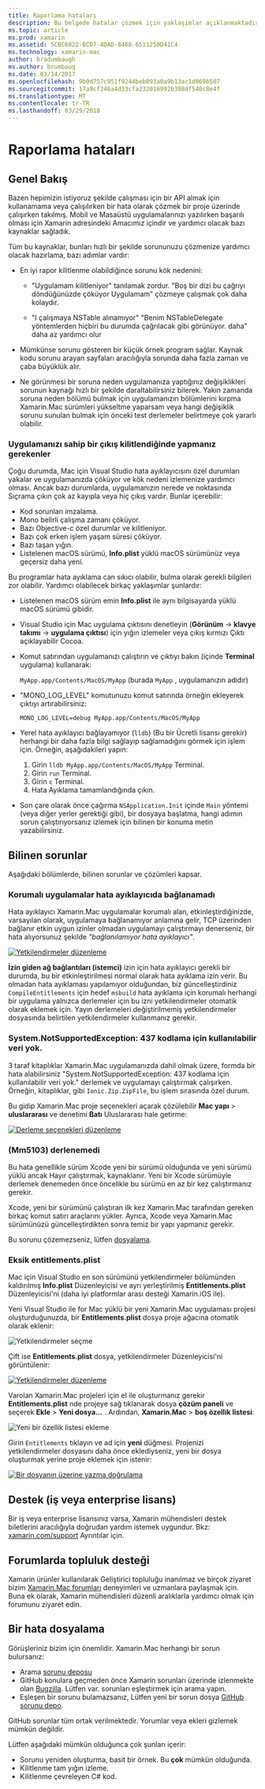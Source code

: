 ```yaml
---
title: Raporlama hataları
description: Bu belgede hatalar çözmek için yaklaşımlar açıklanmaktadır.
ms.topic: article
ms.prod: xamarin
ms.assetid: 5CBC6822-BCD7-4DAD-8468-6511250D41C4
ms.technology: xamarin-mac
author: bradumbaugh
ms.author: brumbaug
ms.date: 03/14/2017
ms.openlocfilehash: 9b0d757c951f9244beb093a0a9b13ac1d069b507
ms.sourcegitcommit: 17a9cf246a4d33cfa232016992b308df540c8e4f
ms.translationtype: MT
ms.contentlocale: tr-TR
ms.lasthandoff: 03/29/2018
---
```

# <a name="reporting-bugs"></a>Raporlama hataları

## <a name="overview"></a>Genel Bakış

Bazen hepimizin istiyoruz şekilde çalışması için bir API almak için kullanamama veya çalışılırken bir hata olarak çözmek bir proje üzerinde çalışırken takılmış. Mobil ve Masaüstü uygulamalarınızı yazılırken başarılı olması için Xamarin adresindeki Amacımız içindir ve yardımcı olacak bazı kaynaklar sağladık.

Tüm bu kaynaklar, bunları hızlı bir şekilde sorununuzu çözmenize yardımcı olacak hazırlama, bazı adımlar vardır:

- En iyi rapor kilitlenme olabildiğince sorunu kök nedenini:
 
     - "Uygulamam kilitleniyor" tanılamak zordur. "Boş bir dizi bu çağrıyı döndüğünüzde çöküyor Uygulamam" çözmeye çalışmak çok daha kolaydır.

     - "I çalışmaya NSTable alınamıyor" "Benim NSTableDelegate yöntemlerden hiçbiri bu durumda çağrılacak gibi görünüyor. daha" daha az yardımcı olur

- Mümkünse sorunu gösteren bir küçük örnek program sağlar. Kaynak kodu sorunu arayan sayfaları aracılığıyla sorunda daha fazla zaman ve çaba büyüklük alır.

- Ne görünmesi bir soruna neden uygulamanıza yaptığınız değişiklikleri sorunun kaynağı hızlı bir şekilde daraltabilirsiniz bilerek. Yakın zamanda soruna neden bölümü bulmak için uygulamanızın bölümlerini kırpma Xamarin.Mac sürümleri yükseltme yaparsam veya hangi değişiklik sorunu sunulan bulmak için önceki test derlemeler belirtmeye çok yararlı olabilir.


### <a name="what-to-do-when-your-app-crashes-with-no-output"></a>Uygulamanızı sahip bir çıkış kilitlendiğinde yapmanız gerekenler

Çoğu durumda, Mac için Visual Studio hata ayıklayıcısını özel durumları yakalar ve uygulamanızda çöküyor ve kök nedeni izlemenize yardımcı olması. Ancak bazı durumlarda, uygulamanızın nerede ve noktasında Sıçrama çıkın çok az kayıpla veya hiç çıkış vardır. Bunlar içerebilir:

- Kod sorunları imzalama.
- Mono belirli çalışma zamanı çöküyor.
- Bazı Objective-c özel durumlar ve kilitleniyor.
- Bazı çok erken işlem yaşam süresi çöküyor.
- Bazı taşan yığın.
- Listelenen macOS sürümü, **Info.plist** yüklü macOS sürümünüz veya geçersiz daha yeni.

Bu programlar hata ayıklama can sıkıcı olabilir, bulma olarak gerekli bilgileri zor olabilir. Yardımcı olabilecek birkaç yaklaşımlar şunlardır:

- Listelenen macOS sürüm emin **Info.plist** ile aynı bilgisayarda yüklü macOS sürümü gibidir.
- Visual Studio için Mac uygulama çıktısını denetleyin (**Görünüm** -> **klavye takımı** -> **uygulama çıktısı**) için yığın izlemeler veya çıkış kırmızı Çıktı açıklayabilir Cocoa.
- Komut satırından uygulamanızı çalıştırın ve çıktıyı bakın (içinde **Terminal** uygulama) kullanarak: 

     `MyApp.app/Contents/MacOS/MyApp` (burada `MyApp` , uygulamanızın adıdır)
- "MONO_LOG_LEVEL" komutunuzu komut satırında örneğin ekleyerek çıktıyı artırabilirsiniz: 

     `MONO_LOG_LEVEL=debug MyApp.app/Contents/MacOS/MyApp`
- Yerel hata ayıklayıcı bağlayamıyor (`lldb`) (Bu bir Ücretli lisansı gerekir) herhangi bir daha fazla bilgi sağlayıp sağlamadığını görmek için işlem için. Örneğin, aşağıdakileri yapın:

    1. Girin `lldb MyApp.app/Contents/MacOS/MyApp` Terminal.
    2. Girin `run` Terminal.
    3. Girin `c` Terminal.
    4. Hata Ayıklama tamamlandığında çıkın.
- Son çare olarak önce çağırma `NSApplication.Init` içinde `Main` yöntemi (veya diğer yerler gerektiği gibi), bir dosyaya başlatma, hangi adımın sorun çalıştırıyorsanız izlemek için bilinen bir konuma metin yazabilirsiniz.

## <a name="known-issues"></a>Bilinen sorunlar

Aşağıdaki bölümlerde, bilinen sorunlar ve çözümleri kapsar.

### <a name="unable-to-connect-to-the-debugger-in-sandboxed-apps"></a>Korumalı uygulamalar hata ayıklayıcıda bağlanamadı

Hata ayıklayıcı Xamarin.Mac uygulamalar korumalı alan, etkinleştirdiğinizde, varsayılan olarak, uygulamaya bağlanamıyor anlamına gelir, TCP üzerinden bağlanır etkin uygun izinler olmadan uygulamayı çalıştırmayı denerseniz, bir hata alıyorsunuz şekilde *"bağlanılamıyor hata ayıklayıcı"*. 

[![Yetkilendirmeler düzenleme](troubleshooting-images/debug01.png "yetkilendirmeleri düzenleme")](troubleshooting-images/debug01-large.png#lightbox)

**İzin giden ağ bağlantıları (istemci)** izin için hata ayıklayıcı gerekli bir durumda, bu bir etkinleştirilmesi normal olarak hata ayıklama izin verir. Bu olmadan hata ayıklaması yapılamıyor olduğundan, biz güncelleştirdiniz `CompileEntitlements` için hedef `msbuild` hata ayıklama için korumalı herhangi bir uygulama yalnızca derlemeler için bu izni yetkilendirmeler otomatik olarak eklemek için. Yayın derlemeleri değiştirilmemiş yetkilendirmeler dosyasında belirtilen yetkilendirmeler kullanmanız gerekir.

### <a name="systemnotsupportedexception-no-data-is-available-for-encoding-437"></a>System.NotSupportedException: 437 kodlama için kullanılabilir veri yok.
 
3 taraf kitaplıklar Xamarin.Mac uygulamanızda dahil olmak üzere, formda bir hata alabilirsiniz "System.NotSupportedException: 437 kodlama için kullanılabilir veri yok." derlemek ve uygulamayı çalıştırmak çalışırken. Örneğin, kitaplıklar, gibi `Ionic.Zip.ZipFile`, bu işlem sırasında özel durum.

Bu gidip Xamarin.Mac proje seçenekleri açarak çözülebilir **Mac yapı** > **uluslararası** ve denetimi **Batı** Uluslararası hale getirme:

[![Derleme seçenekleri düzenleme](troubleshooting-images/issue01.png "düzenleme derleme seçenekleri")](troubleshooting-images/issue01-large.png#lightbox)

### <a name="failed-to-compile-mm5103"></a>(Mm5103) derlenemedi

Bu hata genellikle sürüm Xcode yeni bir sürümü olduğunda ve yeni sürümü yüklü ancak Hayır çalıştırmak, kaynaklanır. Yeni bir Xcode sürümüyle derlemek denemeden önce öncelikle bu sürümü en az bir kez çalıştırmanız gerekir.

Xcode, yeni bir sürümünü çalıştıran ilk kez Xamarin.Mac tarafından gereken birkaç komut satırı araçlarını yükler. Ayrıca, Xcode veya Xamarin.Mac sürümünüzü güncelleştirdikten sonra temiz bir yapı yapmanız gerekir.

Bu sorunu çözemezseniz, lütfen [dosyalama](#filing-a-bug).

### <a name="missing-entitlementsplist"></a>Eksik entitlements.plist

Mac için Visual Studio en son sürümünü yetkilendirmeler bölümünden kaldırılmış **Info.plist** Düzenleyicisi ve ayrı yerleştirilmiş **Entitlements.plist** Düzenleyicisi'ni (daha iyi platformlar arası desteği Xamarin.iOS ile).

Yeni Visual Studio ile for Mac yüklü bir yeni Xamarin.Mac uygulaması projesi oluşturduğunuzda, bir **Entitlements.plist** dosya proje ağacına otomatik olarak eklenir:

![Yetkilendirmeler seçme](troubleshooting-images/entitlements01.png "yetkilendirmeler seçme")

Çift ise **Entitlements.plist** dosya, yetkilendirmeler Düzenleyicisi'ni görüntülenir:

[![Yetkilendirmeler düzenleme](troubleshooting-images/entitlements02.png "yetkilendirmeleri düzenleme")](troubleshooting-images/entitlements02-large.png#lightbox)

Varolan Xamarin.Mac projeleri için el ile oluşturmanız gerekir **Entitlements.plist** nde projeye sağ tıklanarak dosya **çözüm paneli** ve seçerek **Ekle**  >  **Yeni dosya...** . Ardından, **Xamarin.Mac** > **boş özellik listesi**:

![Yeni bir özellik listesi ekleme](troubleshooting-images/entitlements03.png "yeni bir özellik listesi ekleme")

Girin `Entitlements` tıklayın ve ad için **yeni** düğmesi. Projenizi yetkilendirmeler dosyasını daha önce eklediyseniz, yeni bir dosya oluşturmak yerine proje eklemek için istenir:

[![Bir dosyanın üzerine yazma doğrulama](troubleshooting-images/entitlements04.png "bir dosyanın üzerine yazma doğrulanıyor")](troubleshooting-images/entitlements04-large.png#lightbox)

## <a name="contacting-support-business-or-enterprise-licenses"></a>Destek (iş veya enterprise lisans)

Bir iş veya enterprise lisansınız varsa, Xamarin mühendisleri destek biletlerini aracılığıyla doğrudan yardım istemek uygundur. Bkz: [xamarin.com/support](http://xamarin.com/support) Ayrıntılar için.

## <a name="community-support-on-the-forums"></a>Forumlarda topluluk desteği

Xamarin ürünler kullanılarak Geliştirici topluluğu inanılmaz ve birçok ziyaret bizim [Xamarin.Mac forumları](http://forums.xamarin.com/categories/mac) deneyimleri ve uzmanlara paylaşmak için. Buna ek olarak, Xamarin mühendisleri düzenli aralıklarla yardımcı olmak için forumunu ziyaret edin.

<a name="filing-a-bug"/>

## <a name="filing-a-bug"></a>Bir hata dosyalama

Görüşleriniz bizim için önemlidir. Xamarin.Mac herhangi bir sorun bulursanız:

- Arama [sorunu deposu](https://github.com/xamarin/xamarin-macios/issues) 
- GitHub konulara geçmeden önce Xamarin sorunları üzerinde izlenmekte olan [Bugzilla](https://bugzilla.xamarin.com/describecomponents.cgi). Lütfen var. sorunları eşleştirmek için arama yapın.
- Eşleşen bir sorunu bulamazsanız, Lütfen yeni bir sorun dosya [GitHub sorunu depo](https://github.com/xamarin/xamarin-macios/issues/new).

GitHub sorunlar tüm ortak verilmektedir. Yorumlar veya ekleri gizlemek mümkün değildir. 

Lütfen aşağıdaki mümkün olduğunca çok şunları içerir:                                                                                                                                          

- Sorunu yeniden oluşturma, basit bir örnek. Bu **çok** mümkün olduğunda. 
- Kilitlenme tam yığın izleme.
- Kilitlenme çevreleyen C# kod. 
